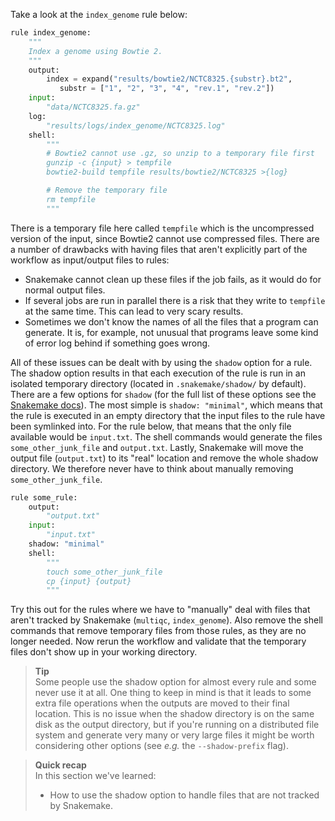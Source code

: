 Take a look at the `index_genome` rule below:

```python
rule index_genome:
    """
    Index a genome using Bowtie 2.
    """
    output:
        index = expand("results/bowtie2/NCTC8325.{substr}.bt2",
           substr = ["1", "2", "3", "4", "rev.1", "rev.2"])
    input:
        "data/NCTC8325.fa.gz"
    log:
        "results/logs/index_genome/NCTC8325.log"
    shell:
        """
        # Bowtie2 cannot use .gz, so unzip to a temporary file first
        gunzip -c {input} > tempfile
        bowtie2-build tempfile results/bowtie2/NCTC8325 >{log}

        # Remove the temporary file
        rm tempfile
        """
```

There is a temporary file here called `tempfile` which is the uncompressed
version of the input, since Bowtie2 cannot use compressed files. There are
a number of drawbacks with having files that aren't explicitly part of the
workflow as input/output files to rules:

* Snakemake cannot clean up these files if the job fails, as it would do for
  normal output files.
* If several jobs are run in parallel there is a risk that they write to
  `tempfile` at the same time. This can lead to very scary results.
* Sometimes we don't know the names of all the files that a program can
  generate. It is, for example, not unusual that programs leave some kind of
  error log behind if something goes wrong.

All of these issues can be dealt with by using the `shadow` option for a rule.
The shadow option results in that each execution of the rule is run in an
isolated temporary directory (located in `.snakemake/shadow/` by default).
There are a few options for `shadow` (for the full list of these options see
the [Snakemake docs](https://snakemake.readthedocs.io/en/stable/snakefiles/rules.html#shadow-rules)).
The most simple is `shadow: "minimal"`, which means that the rule is executed in
an empty directory that the input files to the rule have been symlinked into.
For the rule below, that means that the only file available would be `input.txt`.
The shell commands would generate the files `some_other_junk_file` and
`output.txt`. Lastly, Snakemake will move the output file (`output.txt`) to its
"real" location and remove the whole shadow directory. We therefore never have
to think about manually removing `some_other_junk_file`.

```python
rule some_rule:
    output:
        "output.txt"
    input:
        "input.txt"
    shadow: "minimal"
    shell:
        """
        touch some_other_junk_file
        cp {input} {output}
        """
```

Try this out for the rules where we have to "manually" deal with files that
aren't tracked by Snakemake (`multiqc`, `index_genome`). Also remove the shell
commands that remove temporary files from those rules, as they are no longer
needed. Now rerun the workflow and validate that the temporary files don't show
up in your working directory.

> **Tip** <br>
> Some people use the shadow option for almost every rule and some never
> use it at all. One thing to keep in mind is that it leads to some extra file
> operations when the outputs are moved to their final location. This is no
> issue when the shadow directory is on the same disk as the output directory,
> but if you're running on a distributed file system and generate very many
> or very large files it might be worth considering other options (see *e.g.*
> the `--shadow-prefix` flag).

> **Quick recap** <br>
> In this section we've learned:
>
> - How to use the shadow option to handle files that are not tracked by Snakemake.
